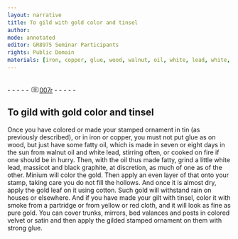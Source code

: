 ```yaml
---
layout: narrative
title: To gild with gold color and tinsel
author:
mode: annotated
editor: GR8975 Seminar Participants
rights: Public Domain
materials: [iron, copper, glue, wood, walnut, oil, white, lead, white, lead, massicot, black, graphite, Minium, gold, gold, cotton, gold, gilt, tinsel, smoke, cloth, gold, velvet, satin, glue]
---
```


 <br/>- - - - - <a href="http://gallica.bnf.fr/ark:/12148/btv1b10500001g/f19.image"><img src="../assets/photo-icon.png" alt="folio image: " style="display:inline-block; margin-bottom:-3px;"/>007r</a> - - - - - <br/> 
##  To gild with gold color and tinsel 

 
  Once you have colored or made your stamped ornament in tin (as previously described), or in iron or copper, you must not put glue as on wood, but just have some fatty oil, which is made in seven or eight days in the sun from walnut oil and white lead, stirring often, or cooked on fire if one should be in hurry. Then, with  the oil thus made fatty, grind a little white lead, massicot and black graphite, at discretion, as much of one as of the other. Minium will color the gold. Then apply an even layer of that onto your stamp, taking care you do not fill the hollows. And once it is almost dry, apply the gold leaf on it using cotton. Such gold will withstand rain on houses or elsewhere. And if you have made your gilt with tinsel, color it with smoke from a partridge or from yellow or red cloth, and it will look as fine as pure gold. You can cover trunks, mirrors, bed valances and posts in colored velvet or satin and then apply the gilded stamped ornament on them with strong glue. 
 